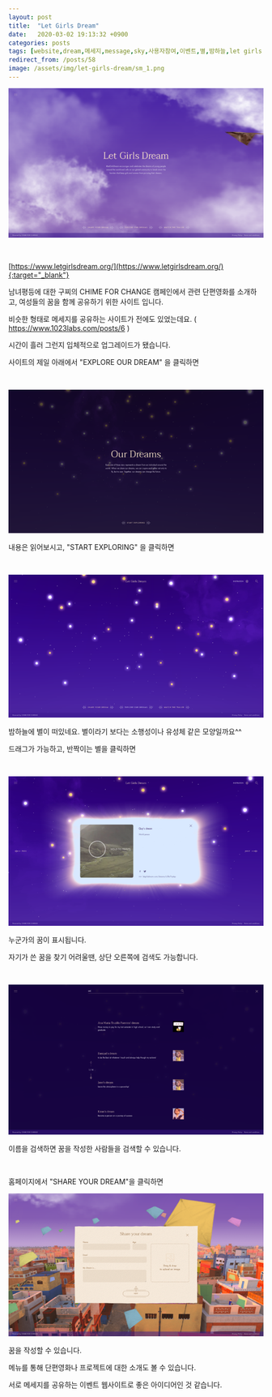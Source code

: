 ```yaml
---
layout: post
title:  "Let Girls Dream"
date:   2020-03-02 19:13:32 +0900
categories: posts
tags: [website,dream,메세지,message,sky,사용자참여,이벤트,별,밤하늘,let girls dream]
redirect_from: /posts/58
image: /assets/img/let-girls-dream/sm_1.png
--- 
```

![let girls dream](/assets/img/let-girls-dream/content_1.png)

<br />

[https://www.letgirlsdream.org/](https://www.letgirlsdream.org/){:target="_blank"}

남녀평등에 대한 구찌의 CHIME FOR CHANGE 캠페인에서 관련 단편영화를 소개하고, 여성들의 꿈을 함께 공유하기 위한 사이트 입니다.

비슷한 형태로 메세지를 공유하는 사이트가 전에도 있었는데요. ( https://www.1023labs.com/posts/6 )

시간이 흘러 그런지 입체적으로 업그레이드가 됐습니다.

사이트의 제일 아래에서 "EXPLORE OUR DREAM" 을 클릭하면

<br />

![let girls dream](/assets/img/let-girls-dream/content_2.png)

내용은 읽어보시고, "START EXPLORING" 을 클릭하면

<br />

![let girls dream](/assets/img/let-girls-dream/content_3.png)

밤하늘에 별이 떠있네요. 별이라기 보다는 소행성이나 유성체 같은 모양일까요^^

드래그가 가능하고, 반짝이는 별을 클릭하면 

<br />

![let girls dream](/assets/img/let-girls-dream/content_4.png)

누군가의 꿈이 표시됩니다.

자기가 쓴 꿈을 찾기 어려울땐, 상단 오른쪽에 검색도 가능합니다.

<br />

![let girls dream](/assets/img/let-girls-dream/content_5.png)

이름을 검색하면 꿈을 작성한 사람들을 검색할 수 있습니다.

<br />

홈페이지에서 "SHARE YOUR DREAM"을 클릭하면

![let girls dream](/assets/img/let-girls-dream/content_6.png)

꿈을 작성할 수 있습니다.

메뉴를 통해 단편영화나 프로젝트에 대한 소개도 볼 수 있습니다.



서로 메세지를 공유하는 이벤트 웹사이트로 좋은 아이디어인 것 같습니다.


